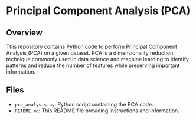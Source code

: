 # Principal Component Analysis (PCA)

## Overview
This repository contains Python code to perform Principal Component Analysis (PCA) on a given dataset. PCA is a dimensionality reduction technique commonly used in data science and machine learning to identify patterns and reduce the number of features while preserving important information.

## Files
- `pca_analysis.py`: Python script containing the PCA code.
- `README.md`: This README file providing instructions and information.
